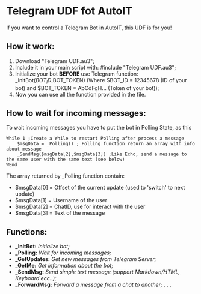 # Telegram UDF fot AutoIT

If you want to control a Telegram Bot in AutoIT, this UDF is for you! 

## How it work:

1. Download "Telegram UDF.au3";
2. Include it in your main script with: #include "Telegram UDF.au3";
3. Initialize your bot **BEFORE** use Telegram function: _InitBot($BOT_ID,$BOT_TOKEN) (Where $BOT_ID = 12345678 (ID of your bot) and $BOT_TOKEN = AbCdFgH... (Token of your bot));
4. Now you can use all the function provided in the file.

## How to wait for incoming messages:

To wait incoming messages you have to put the bot in Polling State, as this
```autoit
While 1 ;Create a While to restart Polling after process a message
	$msgData = _Polling() ;_Polling function return an array with info about message
	_SendMsg($msgData[2],$msgData[3]) ;Like Echo, send a message to the same user with the same text (see below)
WEnd
```

The array returned by _Polling function contain:
*	$msgData[0] = Offset of the current update (used to 'switch' to next update)
*	$msgData[1] = Username of the user
*	$msgData[2] = ChatID, use for interact with the user
*	$msgData[3] = Text of the message
	
## Functions:
* **_InitBot:** _Initialize bot;_
* **_Polling:** _Wait for incoming messages;_
* **_GetUpdates:** _Get new messages from Telegram Server;_
* **_GetMe:** _Get information about the bot;_
* **_SendMsg:** _Send simple text message (support Markdown/HTML, Keyboard ecc..);_
* **_ForwardMsg:** _Forward a message from a chat to another;_
.
.
.

